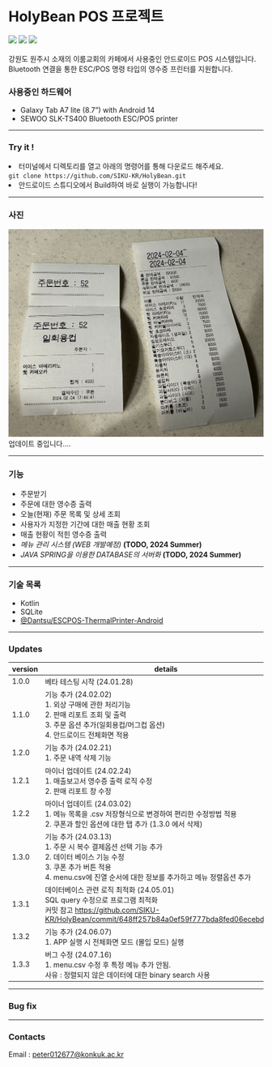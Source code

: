 # HolyBean POS 프로젝트
<div> 
<img src="https://img.shields.io/badge/Kotlin-7F52FF?style=for-the-badge&logo=Kotlin&logoColor=white">
<img src="https://img.shields.io/badge/Android-34A853?style=for-the-badge&logo=Android&logoColor=white">
<img src="https://img.shields.io/badge/SQLite-003B57?style=for-the-badge&logo=SQLite&logoColor=white">
</div>

<br/>
강원도 원주시 소재의 이룸교회의 카페에서 사용중인 안드로이드 POS 시스템입니다.
<br>
Bluetooth 연결을 통한 ESC/POS 명령 타입의 영수증 프린터를 지원합니다.

### 사용중인 하드웨어

- Galaxy Tab A7 lite (8.7”) with Android 14
- SEWOO SLK-TS400 Bluetooth ESC/POS printer

---

### Try it !
<li>터미널에서 디렉토리를 열고 아래의 명령어를 통해 다운로드 해주세요.</li>
<code>git clone https://github.com/SIKU-KR/HolyBean.git</code>
<li>안드로이드 스튜디오에서 Build하여 바로 실행이 가능합니다!</li>

---

### 사진
![img1](./docs/imgsrc/IMG_4935.jpg) <br/>
업데이트 중입니다....

---

### 기능

- 주문받기
- 주문에 대한 영수증 출력
- 오늘(현재) 주문 목록 및 상세 조회
- 사용자가 지정한 기간에 대한 매출 현황 조회
- 매출 현황이 적힌 영수증 출력
- *메뉴 관리 시스템 (WEB 개발예정)* **(TODO, 2024 Summer)**
- *JAVA SPRING을 이용한 DATABASE의 서버화* **(TODO, 2024 Summer)**

---

### 기술 목록

- Kotlin
- SQLite
- [@Dantsu/ESCPOS-ThermalPrinter-Android](https://github.com/DantSu/ESCPOS-ThermalPrinter-Android)

---

### Updates

| version | details                                                                                                                                                                            |
|---------|------------------------------------------------------------------------------------------------------------------------------------------------------------------------------------|
| 1.0.0   | 베타 테스팅 시작 (24.01.28)                                                                                                                                                 |
| 1.1.0   | 기능 추가 (24.02.02) <br> 1. 외상 구매에 관한 처리기능 <br> 2. 판매 리포트 조회 및 출력 <br> 3. 주문 옵션 추가(일회용컵/머그컵 옵션) <br> 4. 안드로이드 전체화면 적용                 |
| 1.2.0   | 기능 추가 (24.02.21) <br> 1. 주문 내역 삭제 기능                                                                                                       |
| 1.2.1   | 마이너 업데이트 (24.02.24) <br> 1. 매출보고서 영수증 출력 로직 수정 <br> 2. 판매 리포트 창 수정                                                                                  |
| 1.2.2   | 마이너 업데이트 (24.03.02) <br> 1. 메뉴 목록을 .csv 저장형식으로 변경하여 편리한 수정방법 적용 <br> 2. 쿠폰과 할인 옵션에 대한 탭 추가 (1.3.0 에서 삭제)                                    |
| 1.3.0   | 기능 추가 (24.03.13) <br> 1. 주문 시 복수 결제옵션 선택 기능 추가 <br> 2. 데이터 베이스 기능 수정 <br> 3. 쿠폰 추가 버튼 적용 <br> 4. menu.csv에 진열 순서에 대한 정보를 추가하고 메뉴 정렬옵션 추가 | 
| 1.3.1 | 데이터베이스 관련 로직 최적화 (24.05.01) <br> SQL query 수정으로 프로그램 최적화 <br> 커밋 참고 https://github.com/SIKU-KR/HolyBean/commit/648ff257b84a0ef59f777bda8fed06ecebdd4065 |
| 1.3.2 | 기능 추가 (24.06.07) <br> 1. APP 실행 시 전체화면 모드 (몰입 모드) 실행 |
| 1.3.3 | 버그 수정 (24.07.16) <br> 1. menu.csv 수정 후 특정 메뉴 추가 안됨. <br> 사유 : 정렬되지 않은 데이터에 대한 binary search 사용 |

---

### Bug fix

---

### Contacts
Email : peter012677@konkuk.ac.kr
